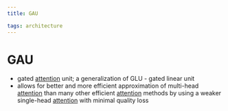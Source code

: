 ```yaml
---
title: GAU

tags: architecture 
---
```


# GAU
- gated [attention](Attention.md) unit; a generalization of GLU - gated linear unit
- allows for better and more efficient approximation of multi-head [attention](Attention.md) than many other efficient [attention](Attention.md) methods by using a weaker single-head [attention](Attention.md) with minimal quality loss








